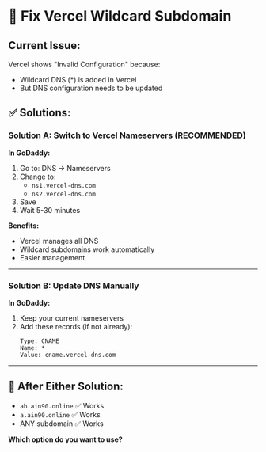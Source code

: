 # 🔧 Fix Vercel Wildcard Subdomain

## Current Issue:
Vercel shows "Invalid Configuration" because:
- Wildcard DNS (*) is added in Vercel
- But DNS configuration needs to be updated

## ✅ Solutions:

### **Solution A: Switch to Vercel Nameservers (RECOMMENDED)**

**In GoDaddy:**
1. Go to: DNS → Nameservers
2. Change to:
   - `ns1.vercel-dns.com`
   - `ns2.vercel-dns.com`
3. Save
4. Wait 5-30 minutes

**Benefits:**
- Vercel manages all DNS
- Wildcard subdomains work automatically
- Easier management

---

### **Solution B: Update DNS Manually**

**In GoDaddy:**
1. Keep your current nameservers
2. Add these records (if not already):
   ```
   Type: CNAME
   Name: *
   Value: cname.vercel-dns.com
   ```

---

## 🎯 After Either Solution:

- `ab.ain90.online` ✅ Works
- `a.ain90.online` ✅ Works
- ANY subdomain ✅ Works

**Which option do you want to use?**

